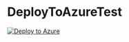 # DeployToAzureTest

[![Deploy to Azure](https://aka.ms/deploytoazurebutton)](https://portal.azure.com/#create/Microsoft.Template/uri/https%3A%2F%2Fraw.githubusercontent.com%2Fatexinspect%2FDeployToAzureTest%2Frefs%2Fheads%2Fmaster%2FDeployToAzureTest%2Fazuredeploy.json)

